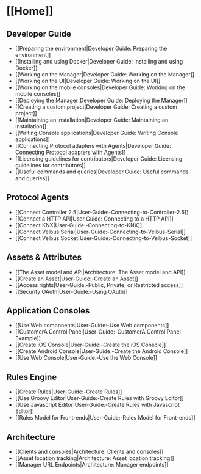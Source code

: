 # [[Home]]

## Developer Guide

* [[Preparing the environment|Developer Guide: Preparing the environment]]
* [[Installing and using Docker|Developer Guide: Installing and using Docker]]
* [[Working on the Manager|Developer Guide: Working on the Manager]]
* [[Working on the UI|Developer Guide: Working on the UI]]
* [[Working on the mobile consoles|Developer Guide: Working on the mobile consoles]]
* [[Deploying the Manager|Developer Guide: Deploying the Manager]]
* [[Creating a custom project|Developer Guide: Creating a custom project]]
* [[Maintaining an installation|Developer Guide: Maintaining an installation]]
* [[Writing Console applications|Developer Guide: Writing Console applications]]
* [[Connecting Protocol adapters with Agents|Developer Guide: Connecting Protocol adapters with Agents]]
* [[Licensing guidelines for contributors|Developer Guide: Licensing guidelines for contributors]]
* [[Useful commands and queries|Developer Guide: Useful commands and queries]]

## Protocol Agents

* [[Connect Controller 2.5|User-Guide:-Connecting-to-Controller-2.5]]
* [[Connect a HTTP API|User Guide: Connecting to a HTTP API]]
* [[Connect KNX|User-Guide:-Connecting-to-KNX]]
* [[Connect Velbus Serial|User-Guide:-Connecting-to-Velbus-Serial]]
* [[Connect Velbus Socket|User-Guide:-Connecting-to-Velbus-Socket]]

## Assets & Attributes

* [[The Asset model and API|Architecture: The Asset model and API]]
* [[Create an Asset|User-Guide:-Create an Asset]]
* [[Access rights|User-Guide:-Public, Private, or Restricted access]]
* [[Security OAuth|User-Guide:-Using OAuth]]

## Application Consoles

* [[Use Web components|User-Guide:-Use Web components]]
* [[CustomerA Control Panel|User-Guide:-CustomerA Control Panel Example]]
* [[Create iOS Console|User-Guide:-Create the iOS Console]]
* [[Create Android Console|User-Guide:-Create the Android Console]]
* [[Use Web Console|User-Guide:-Use the Web Console]]

## Rules Engine

* [[Create Rules|User-Guide:-Create Rules]]
* [[Use Groovy Editor|User-Guide:-Create Rules with Groovy Editor]]
* [[Use Javascript Editor|User-Guide:-Create Rules with Javascript Editor]]
* [[Rules Model for Front-ends|User-Guide:-Rules Model for Front-ends]]

## Architecture

* [[Clients and consoles|Architecture: Clients and consoles]]
* [[Asset location tracking|Architecture: Asset location tracking]]
* [[Manager URL Endpoints|Architecture: Manager endpoints]]
